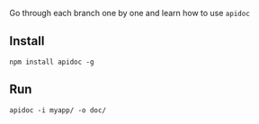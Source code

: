 Go through each branch one by one and learn how to use `apidoc`

Install
-------

    npm install apidoc -g


Run
---
    apidoc -i myapp/ -o doc/ 

